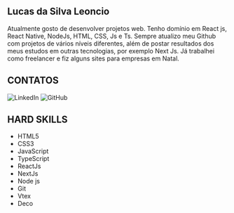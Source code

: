 ## Lucas da Silva Leoncio

Atualmente gosto de desenvolver projetos web. Tenho domínio em React js, React Native, NodeJs, HTML, CSS, Js e Ts. Sempre atualizo meu Github com projetos de vários níveis diferentes, além de postar resultados dos meus estudos em outras tecnologias, por exemplo Next Js. Já trabalhei como freelancer e fiz alguns sites para empresas em Natal.

## CONTATOS

![LinkedIn](https://www.linkedin.com/in/lucas-silva-464b45164/)
![GitHub](https://github.com/lucasdksan)

## HARD SKILLS

* HTML5
* CSS3
* JavaScript
* TypeScript
* ReactJs
* NextJs
* Node js
* Git
* Vtex 
* Deco
